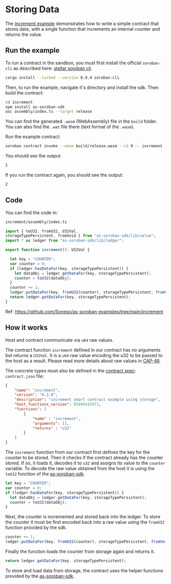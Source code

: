 # Storing Data

The [increment example](https://github.com/Soneso/as-soroban-examples/tree/main/increment) demonstrates how to write a simple contract that stores data, with a single function that increments an internal counter and returns the value.


## Run the example

To run a contract in the sandbox, you must first install the official `soroban-cli` as described here: [stellar soroban cli](https://github.com/stellar/soroban-cli).

```sh
cargo install --locked --version 0.9.4 soroban-cli
```

Then, to run the example, navigate it's directory and install the sdk. Then build the contract:

```sh
cd increment
npm install as-soroban-sdk
asc assembly/index.ts --target release
```

You can find the generated `.wasm` (WebAssembly) file in the `build` folder. You can also find the `.wat` file there (text format of the `.wasm`).

Run the example contract:

```sh
soroban contract invoke --wasm build/release.wasm --id 9 -- increment
```

You should see the output:
```sh
1
```

If you run the contract again, you should see the output:
```sh
2
```

## Code

You can find the code in:

```sh
increment/assembly/index.ts
```

```typescript
import { toU32, fromU32, U32Val, 
storageTypePersistent, fromVoid } from "as-soroban-sdk/lib/value";
import * as ledger from "as-soroban-sdk/lib/ledger";

export function increment(): U32Val {

  let key = "COUNTER";
  var counter = 0;
  if (ledger.hasDataFor(key, storageTypePersistent)) {
    let dataObj = ledger.getDataFor(key, storageTypePersistent);
    counter = toU32(dataObj);
  }
  counter += 1;
  ledger.putDataFor(key, fromU32(counter), storageTypePersistent, fromVoid());
  return ledger.getDataFor(key, storageTypePersistent);
}
```

Ref: https://github.com/Soneso/as-soroban-examples/tree/main/increment

## How it works

Host and contract communicate via `u64` raw values. 

The contract function `increment` defined in our contract has no arguments but returns a `U32Val`. It is a `u64` raw value encoding the u32 to be passed to the host as a result. Please read more details about raw values in [CAP-46](https://github.com/stellar/stellar-protocol/blob/master/core/cap-0046.md#host-value-type).

The concrete types must also be defined in the [contract spec](https://github.com/Soneso/as-soroban-sdk#understanding-contract-metadata): `contract.json` file:

```json
{
    "name": "increment",
    "version": "0.2.0",
    "description": "increment smart contract example using storage",
    "host_functions_version": 85899345971,
    "functions": [
        {
            "name" : "increment",
            "arguments": [],
            "returns" : "u32"
        }
    ]
}
```

The `increment` function from our contract first defines the key for the counter to be stored. Then it checks if the contract already has the counter stored. If so,
it loads it, decodes it to `u32` and assigns its value to the `counter` variable. To decode the raw value obtained from the host it is using the `toU32` function of the [as-soroban-sdk](https://github.com/Soneso/as-soroban-sdk).

```typescript
let key = "COUNTER";
var counter = 0;
if (ledger.hasDataFor(key, storageTypePersistent)) {
  let dataObj = ledger.getDataFor(key, storageTypePersistent);
  counter = toU32(dataObj);
}
```

Next, the counter is incremented and stored back into the ledger. To store the counter it must be first encoded back into a raw value using the `fromU32` function provided by the sdk.

```typescript
counter += 1;
ledger.putDataFor(key, fromU32(counter), storageTypePersistent, fromVoid());
```

Finally the function loads the counter from storage again and returns it.

```typescript
return ledger.getDataFor(key, storageTypePersistent);
```
To store and load data from storage, the contract uses the helper functions provided by the [as-soroban-sdk](https://github.com/Soneso/as-soroban-sdk).